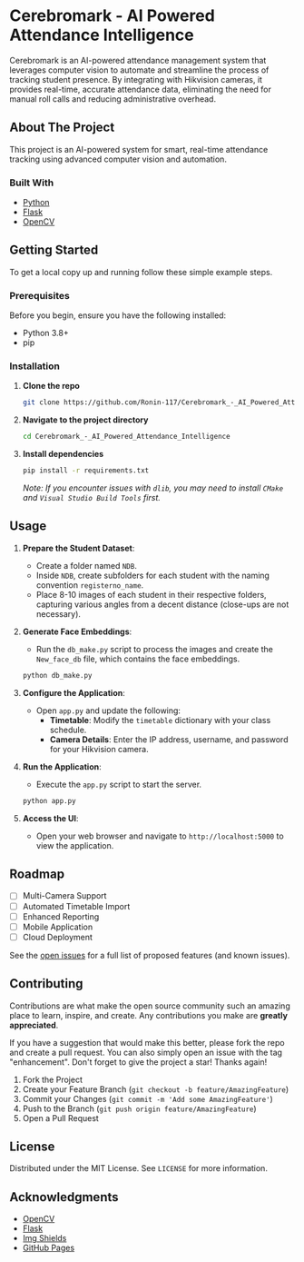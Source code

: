 # Cerebromark - AI Powered Attendance Intelligence

Cerebromark is an AI-powered attendance management system that leverages computer vision to automate and streamline the process of tracking student presence. By integrating with Hikvision cameras, it provides real-time, accurate attendance data, eliminating the need for manual roll calls and reducing administrative overhead.

## About The Project

This project is an AI-powered system for smart, real-time attendance tracking using advanced computer vision and automation.

### Built With

- [Python](https://www.python.org/)
- [Flask](https://flask.palletsprojects.com/)
- [OpenCV](https://opencv.org/)

## Getting Started

To get a local copy up and running follow these simple example steps.

### Prerequisites

Before you begin, ensure you have the following installed:

- Python 3.8+
- pip

### Installation

1.  **Clone the repo**
    ```sh
    git clone https://github.com/Ronin-117/Cerebromark_-_AI_Powered_Attendance_Intelligence.git
    ```
2.  **Navigate to the project directory**
    ```sh
    cd Cerebromark_-_AI_Powered_Attendance_Intelligence
    ```
3.  **Install dependencies**
    ```sh
    pip install -r requirements.txt
    ```
    _Note: If you encounter issues with `dlib`, you may need to install `CMake` and `Visual Studio Build Tools` first._

## Usage

1.  **Prepare the Student Dataset**:

    - Create a folder named `NDB`.
    - Inside `NDB`, create subfolders for each student with the naming convention `registerno_name`.
    - Place 8-10 images of each student in their respective folders, capturing various angles from a decent distance (close-ups are not necessary).

2.  **Generate Face Embeddings**:

    - Run the `db_make.py` script to process the images and create the `New_face_db` file, which contains the face embeddings.

    ```sh
    python db_make.py
    ```

3.  **Configure the Application**:

    - Open `app.py` and update the following:
      - **Timetable**: Modify the `timetable` dictionary with your class schedule.
      - **Camera Details**: Enter the IP address, username, and password for your Hikvision camera.

4.  **Run the Application**:

    - Execute the `app.py` script to start the server.

    ```sh
    python app.py
    ```

5.  **Access the UI**:
    - Open your web browser and navigate to `http://localhost:5000` to view the application.

## Roadmap

- [ ] Multi-Camera Support
- [ ] Automated Timetable Import
- [ ] Enhanced Reporting
- [ ] Mobile Application
- [ ] Cloud Deployment

See the [open issues](https://github.com/Ronin-117/Cerebromark_-_AI_Powered_Attendance_Intelligence/issues) for a full list of proposed features (and known issues).

## Contributing

Contributions are what make the open source community such an amazing place to learn, inspire, and create. Any contributions you make are **greatly appreciated**.

If you have a suggestion that would make this better, please fork the repo and create a pull request. You can also simply open an issue with the tag "enhancement".
Don't forget to give the project a star! Thanks again!

1.  Fork the Project
2.  Create your Feature Branch (`git checkout -b feature/AmazingFeature`)
3.  Commit your Changes (`git commit -m 'Add some AmazingFeature'`)
4.  Push to the Branch (`git push origin feature/AmazingFeature`)
5.  Open a Pull Request

## License

Distributed under the MIT License. See `LICENSE` for more information.

## Acknowledgments

- [OpenCV](https://opencv.org/)
- [Flask](https://flask.palletsprojects.com/)
- [Img Shields](https://shields.io)
- [GitHub Pages](https://pages.github.com)
